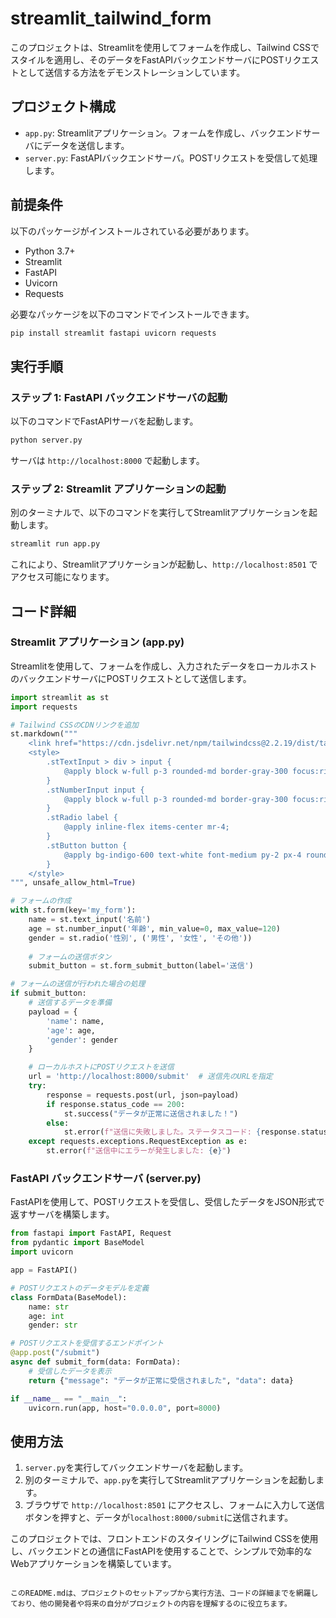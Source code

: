 # streamlit_tailwind_form

このプロジェクトは、Streamlitを使用してフォームを作成し、Tailwind CSSでスタイルを適用し、そのデータをFastAPIバックエンドサーバにPOSTリクエストとして送信する方法をデモンストレーションしています。

## プロジェクト構成

- `app.py`: Streamlitアプリケーション。フォームを作成し、バックエンドサーバにデータを送信します。
- `server.py`: FastAPIバックエンドサーバ。POSTリクエストを受信して処理します。

## 前提条件

以下のパッケージがインストールされている必要があります。

- Python 3.7+
- Streamlit
- FastAPI
- Uvicorn
- Requests

必要なパッケージを以下のコマンドでインストールできます。

```bash
pip install streamlit fastapi uvicorn requests
```

## 実行手順

### ステップ 1: FastAPI バックエンドサーバの起動

以下のコマンドでFastAPIサーバを起動します。

```bash
python server.py
```

サーバは `http://localhost:8000` で起動します。

### ステップ 2: Streamlit アプリケーションの起動

別のターミナルで、以下のコマンドを実行してStreamlitアプリケーションを起動します。

```bash
streamlit run app.py
```

これにより、Streamlitアプリケーションが起動し、`http://localhost:8501` でアクセス可能になります。

## コード詳細

### Streamlit アプリケーション (app.py)

Streamlitを使用して、フォームを作成し、入力されたデータをローカルホストのバックエンドサーバにPOSTリクエストとして送信します。

```python
import streamlit as st
import requests

# Tailwind CSSのCDNリンクを追加
st.markdown("""
    <link href="https://cdn.jsdelivr.net/npm/tailwindcss@2.2.19/dist/tailwind.min.css" rel="stylesheet">
    <style>
        .stTextInput > div > input {
            @apply block w-full p-3 rounded-md border-gray-300 focus:ring-indigo-500 focus:border-indigo-500;
        }
        .stNumberInput input {
            @apply block w-full p-3 rounded-md border-gray-300 focus:ring-indigo-500 focus:border-indigo-500;
        }
        .stRadio label {
            @apply inline-flex items-center mr-4;
        }
        .stButton button {
            @apply bg-indigo-600 text-white font-medium py-2 px-4 rounded-md hover:bg-indigo-700;
        }
    </style>
""", unsafe_allow_html=True)

# フォームの作成
with st.form(key='my_form'):
    name = st.text_input('名前')
    age = st.number_input('年齢', min_value=0, max_value=120)
    gender = st.radio('性別', ('男性', '女性', 'その他'))
    
    # フォームの送信ボタン
    submit_button = st.form_submit_button(label='送信')

# フォームの送信が行われた場合の処理
if submit_button:
    # 送信するデータを準備
    payload = {
        'name': name,
        'age': age,
        'gender': gender
    }

    # ローカルホストにPOSTリクエストを送信
    url = 'http://localhost:8000/submit'  # 送信先のURLを指定
    try:
        response = requests.post(url, json=payload)
        if response.status_code == 200:
            st.success("データが正常に送信されました！")
        else:
            st.error(f"送信に失敗しました。ステータスコード: {response.status_code}")
    except requests.exceptions.RequestException as e:
        st.error(f"送信中にエラーが発生しました: {e}")
```

### FastAPI バックエンドサーバ (server.py)

FastAPIを使用して、POSTリクエストを受信し、受信したデータをJSON形式で返すサーバを構築します。

```python
from fastapi import FastAPI, Request
from pydantic import BaseModel
import uvicorn

app = FastAPI()

# POSTリクエストのデータモデルを定義
class FormData(BaseModel):
    name: str
    age: int
    gender: str

# POSTリクエストを受信するエンドポイント
@app.post("/submit")
async def submit_form(data: FormData):
    # 受信したデータを表示
    return {"message": "データが正常に受信されました", "data": data}

if __name__ == "__main__":
    uvicorn.run(app, host="0.0.0.0", port=8000)
```

## 使用方法

1. `server.py`を実行してバックエンドサーバを起動します。
2. 別のターミナルで、`app.py`を実行してStreamlitアプリケーションを起動します。
3. ブラウザで `http://localhost:8501` にアクセスし、フォームに入力して送信ボタンを押すと、データが`localhost:8000/submit`に送信されます。

このプロジェクトでは、フロントエンドのスタイリングにTailwind CSSを使用し、バックエンドとの通信にFastAPIを使用することで、シンプルで効率的なWebアプリケーションを構築しています。
```

このREADME.mdは、プロジェクトのセットアップから実行方法、コードの詳細までを網羅しており、他の開発者や将来の自分がプロジェクトの内容を理解するのに役立ちます。
